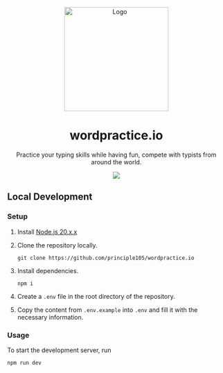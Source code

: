 <div align="center">
    <img src="https://i.imgur.com/zuEi84v.png" alt="Logo" width="240" height="240">
    <h1>wordpractice.io</h1>
    <p>Practice your typing skills while having fun, compete with typists from around the world.</p>
    <a href="https://discord.gg/DHnk46C">
        <img src="https://img.shields.io/discord/742960643312713738?logo=discord&style=for-the-badge"></img>
    </a>
</div>

## Local Development

### Setup

1. Install [Node.js 20.x.x](https://nodejs.org/en)
2. Clone the repository locally.
    ```shell
    git clone https://github.com/principle105/wordpractice.io
    ```
3. Install dependencies.
    ```shell
    npm i
    ```
4. Create a `.env` file in the root directory of the repository.

5. Copy the content from `.env.example` into `.env` and fill it with the necessary information.

### Usage

To start the development server, run

```shell
npm run dev
```
